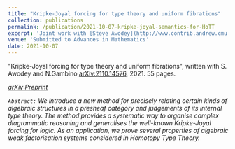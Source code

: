 ```yaml
---
title: "Kripke-Joyal forcing for type theory and uniform fibrations"
collection: publications
permalink: /publication/2021-10-07-kripke-joyal-semantics-for-HoTT
excerpt: 'Joint work with [Steve Awodey](http://www.contrib.andrew.cmu.edu/~awodey/) and [Nicola Gambino](http://www1.maths.leeds.ac.uk/~pmtng/)'
venue: 'Submitted to Advances in Mathematics'
date: 2021-10-07
---
```

<!-- include it up there if you have it
citation: 'Your Name, You. (2009). &quot;Paper Title Number 1.&quot; <i>Journal 1</i>. 1(1).'
-->


&quot;Kripke-Joyal forcing for type theory and uniform fibrations&quot;, written with S. Awodey and N.Gambino
[arXiv:2110.14576](https://arxiv.org/abs/2110.14576), 2021. 55 pages.

<i class="fa fa-file-pdf-o" aria-hidden="true"> [arXiv Preprint](https://arxiv.org/pdf/2110.14576.pdf) 

`Abstract:` We introduce a new method for precisely relating certain kinds of algebraic structures in a presheaf category and judgements of its internal type theory. The method provides a systematic way to organise complex diagrammatic reasoning and generalises the well-known Kripke-Joyal forcing for logic. As an application, we prove several properties of algebraic weak factorisation systems considered in Homotopy Type Theory.



